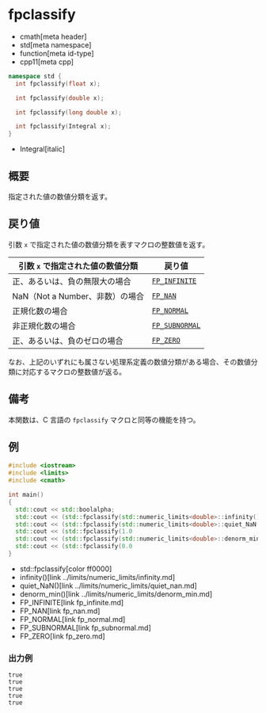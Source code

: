 # fpclassify
* cmath[meta header]
* std[meta namespace]
* function[meta id-type]
* cpp11[meta cpp]

```cpp
namespace std {
  int fpclassify(float x);

  int fpclassify(double x);

  int fpclassify(long double x);

  int fpclassify(Integral x);
}
```
* Integral[italic]


## 概要
指定された値の数値分類を返す。


## 戻り値
引数 `x` で指定された値の数値分類を表すマクロの整数値を返す。

| 引数 `x` で指定された値の数値分類 | 戻り値                            |
|-----------------------------------|-----------------------------------|
| 正、あるいは、負の無限大の場合    | [`FP_INFINITE`](fp_infinite.md)   |
| NaN（Not a Number、非数）の場合   | [`FP_NAN`](fp_nan.md)             |
| 正規化数の場合                    | [`FP_NORMAL`](fp_normal.md)       |
| 非正規化数の場合                  | [`FP_SUBNORMAL`](fp_subnormal.md) |
| 正、あるいは、負のゼロの場合      | [`FP_ZERO`](fp_zero.md)           |

なお、上記のいずれにも属さない処理系定義の数値分類がある場合、その数値分類に対応するマクロの整数値が返る。


## 備考
本関数は、C 言語の `fpclassify` マクロと同等の機能を持つ。


## 例
```cpp example
#include <iostream>
#include <limits>
#include <cmath>

int main()
{
  std::cout << std::boolalpha;
  std::cout << (std::fpclassify(std::numeric_limits<double>::infinity()  ) == FP_INFINITE ) << std::endl;
  std::cout << (std::fpclassify(std::numeric_limits<double>::quiet_NaN() ) == FP_NAN      ) << std::endl;
  std::cout << (std::fpclassify(1.0                                      ) == FP_NORMAL   ) << std::endl;
  std::cout << (std::fpclassify(std::numeric_limits<double>::denorm_min()) == FP_SUBNORMAL) << std::endl;
  std::cout << (std::fpclassify(0.0                                      ) == FP_ZERO     ) << std::endl;
}
```
* std::fpclassify[color ff0000]
* infinity()[link ../limits/numeric_limits/infinity.md]
* quiet_NaN()[link ../limits/numeric_limits/quiet_nan.md]
* denorm_min()[link ../limits/numeric_limits/denorm_min.md]
* FP_INFINITE[link fp_infinite.md]
* FP_NAN[link fp_nan.md]
* FP_NORMAL[link fp_normal.md]
* FP_SUBNORMAL[link fp_subnormal.md]
* FP_ZERO[link fp_zero.md]

### 出力例
```
true
true
true
true
true
```
